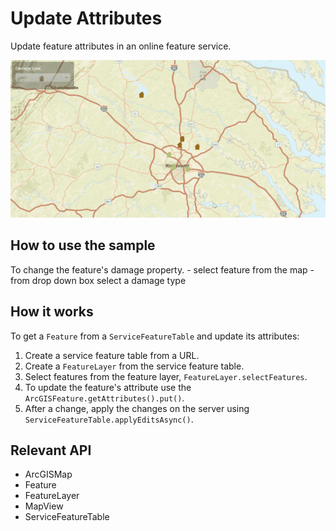<h1>Update Attributes</h1>

<p>Update feature attributes in an online feature service.</p>

<p><img src="UpdateAttributes.gif"/></p>

<h2>How to use the sample</h2>

<p>To change the feature's damage property.
  - select feature from the map
  - from drop down box select a damage type</p>

<h2>How it works</h2>

<p>To get a <code>Feature</code> from a <code>ServiceFeatureTable</code> and update its attributes:</p>

<ol>
  <li>Create a service feature table from a URL.</li>
  <li>Create a <code>FeatureLayer</code> from the service feature table.</li>
  <li>Select features from the feature layer, <code>FeatureLayer.selectFeatures</code>.</li>
  <li>To update the feature's attribute use the <code>ArcGISFeature.getAttributes().put()</code>.</li>
  <li>After a change, apply the changes on the server using <code>ServiceFeatureTable.applyEditsAsync()</code>.</li>
</ol>

<h2>Relevant API</h2>

<ul>
  <li>ArcGISMap</li>
  <li>Feature</li>
  <li>FeatureLayer</li>
  <li>MapView</li>
  <li>ServiceFeatureTable</li>
</ul>
